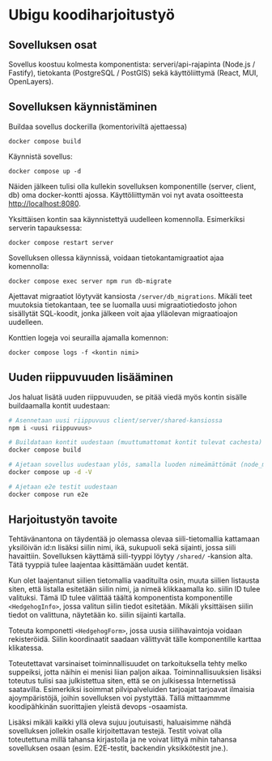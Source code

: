 # Ubigu koodiharjoitustyö

## Sovelluksen osat

Sovellus koostuu kolmesta komponentista: serveri/api-rajapinta (Node.js / Fastify), tietokanta (PostgreSQL / PostGIS) sekä käyttöliittymä (React, MUI, OpenLayers).

## Sovelluksen käynnistäminen

Buildaa sovellus dockerilla (komentoriviltä ajettaessa)

```
docker compose build
```

Käynnistä sovellus:

```
docker compose up -d
```

Näiden jälkeen tulisi olla kullekin sovelluksen komponentille (server, client, db) oma docker-kontti ajossa. Käyttöliittymän voi nyt avata osoitteesta [http://localhost:8080](http://localhost:8080).

Yksittäisen kontin saa käynnistettyä uudelleen komennolla. Esimerkiksi serverin tapauksessa:

```
docker compose restart server
```

Sovelluksen ollessa käynnissä, voidaan tietokantamigraatiot ajaa komennolla:

```
docker compose exec server npm run db-migrate
```

Ajettavat migraatiot löytyvät kansiosta `/server/db_migrations`. Mikäli teet muutoksia tietokantaan, tee se luomalla uusi migraatiotiedosto johon sisällytät SQL-koodit, jonka jälkeen voit ajaa ylläolevan migraatioajon uudelleen.

Konttien logeja voi seurailla ajamalla komennon:

```
docker compose logs -f <kontin nimi>
```

## Uuden riippuvuuden lisääminen

Jos haluat lisätä uuden riippuvuuden, se pitää viedä myös kontin sisälle buildaamalla kontit uudestaan:

```sh
# Asennetaan uusi riippuvuus client/server/shared-kansiossa
npm i <uusi riippuvuus>

# Buildataan kontit uudestaan (muuttumattomat kontit tulevat cachesta)
docker compose build

# Ajetaan sovellus uudestaan ylös, samalla luoden nimeämättömät (node_modules) voluumit uudestaan
docker compose up -d -V

# Ajetaan e2e testit uudestaan
docker compose run e2e
```

## Harjoitustyön tavoite

Tehtävänantona on täydentää jo olemassa olevaa siili-tietomallia kattamaan yksilöivän id:n lisäksi siilin nimi, ikä, sukupuoli sekä sijainti, jossa siili havaittiin.
Sovelluksen käyttämä siili-tyyppi löytyy `/shared/` -kansion alta. Tätä tyyppiä tulee laajentaa käsittämään uudet kentät.

Kun olet laajentanut siilien tietomallia vaadituilta osin, muuta siilien listausta siten, että listalla esitetään siilin nimi, ja nimeä klikkaamalla ko. siilin ID tulee valituksi. Tämä ID tulee välittää täältä komponentista komponentille `<HedgehogInfo>`, jossa valitun siilin tiedot esitetään. Mikäli yksittäisen siilin tiedot on valittuna, näytetään ko. siilin sijainti kartalla.

Toteuta komponetti `<HedgehogForm>`, jossa uusia siilihavaintoja voidaan rekisteröidä. Siilin koordinaatit saadaan välittyvät tälle komponentille karttaa klikatessa.

Toteutettavat varsinaiset toiminnallisuudet on tarkoituksella tehty melko suppeiksi, jotta näihin ei menisi liian paljon aikaa. Toiminnallisuuksien lisäksi toteutus tulisi saa julkistettua siten, että se on julkisessa Internetissä saatavilla. Esimerkiksi isoimmat pilvipalveluiden tarjoajat tarjoavat ilmaisia ajoympäristöjä, joihin sovelluksen voi pystyttää. Tällä mittaammme koodipähkinän suorittajien yleistä devops -osaamista.

Lisäksi mikäli kaikki yllä oleva sujuu joutuisasti, haluaisimme nähdä sovelluksen jollekin osalle kirjoitettavan testejä. Testit voivat olla toteutettuna millä tahansa kirjastolla ja ne voivat liittyä mihin tahansa sovelluksen osaan (esim. E2E-testit, backendin yksikkötestit jne.).
